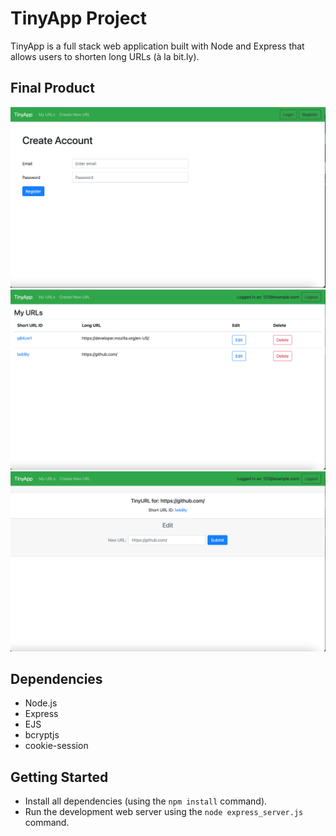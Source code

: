 # TinyApp Project

TinyApp is a full stack web application built with Node and Express that allows users to shorten long URLs (à la bit.ly).

## Final Product

!["TinyApp - registration page"](./img/TinyApp1.png)
!["TinyApp - My URLs page"](./img/TinyApp2.png)
!["TinyApp - Edit URL page"](./img/TinyApp3.png)

## Dependencies

- Node.js
- Express
- EJS
- bcryptjs
- cookie-session

## Getting Started

- Install all dependencies (using the `npm install` command).
- Run the development web server using the `node express_server.js` command.